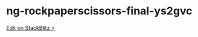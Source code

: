 # ng-rockpaperscissors-final-ys2gvc

[Edit on StackBlitz ⚡️](https://stackblitz.com/edit/ng-rockpaperscissors-final-ys2gvc)